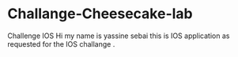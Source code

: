 # Challange-Cheesecake-lab
Challenge IOS
Hi my name is yassine sebai this is IOS application as requested for the IOS challange .
